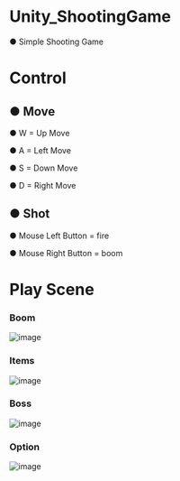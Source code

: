 # Unity_ShootingGame
● Simple Shooting Game
 
# Control
## ● Move
● W = Up Move

● A = Left Move

● S = Down Move

● D = Right Move

## ● Shot
● Mouse Left Button = fire

● Mouse Right Button = boom

# Play Scene
### Boom

![image](https://github.com/wkdtjdwns/Unity_JumpKing/assets/128266768/54851718-c1ef-4d4e-9670-0d90008160a1)


### Items

![image](https://github.com/wkdtjdwns/Unity_JumpKing/assets/128266768/c0d92eb4-8fcc-40c4-b22e-d2b761905dff)


### Boss

![image](https://github.com/wkdtjdwns/Unity_JumpKing/assets/128266768/f6d6e6cb-d2c8-462b-99c1-8b10351f9870)


### Option

![image](https://github.com/wkdtjdwns/Unity_JumpKing/assets/128266768/85e5455c-d1c7-40ac-bea3-7dbd48bec9ae)
